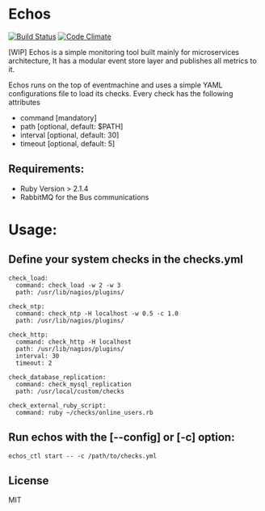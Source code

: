 
# Echos
[![Build Status](https://travis-ci.org/alaa/echos.svg?branch=master)](https://travis-ci.org/alaa/echos)
[![Code Climate](https://codeclimate.com/github/alaa/echos/badges/gpa.svg)](https://codeclimate.com/github/alaa/echos)

[WIP] Echos is a simple monitoring tool built mainly for microservices architecture, It has a modular event store layer and publishes all metrics to it.

Echos runs on the top of eventmachine and uses a simple YAML configurations file to load its checks.
Every check has the following attributes

- command [mandatory]
- path [optional, default: $PATH]
- interval [optional, default: 30]
- timeout [optional, default: 5]

## Requirements:
* Ruby Version > 2.1.4
* RabbitMQ for the Bus communications

# Usage:
## Define your system checks in the checks.yml
```
check_load:
  command: check_load -w 2 -w 3
  path: /usr/lib/nagios/plugins/

check_ntp:
  command: check_ntp -H localhost -w 0.5 -c 1.0
  path: /usr/lib/nagios/plugins/

check_http:
  command: check_http -H localhost
  path: /usr/lib/nagios/plugins/
  interval: 30
  timeout: 2

check_database_replication:
  command: check_mysql_replication
  path: /usr/local/custom/checks

check_external_ruby_script:
  command: ruby ~/checks/online_users.rb
```

## Run echos with the [--config] or [-c] option:
```echos_ctl start -- -c /path/to/checks.yml```

## License
MIT
